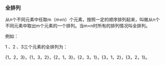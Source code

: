 ### 全排列
从n个不同元素中任取m（m≤n）个元素，按照一定的顺序排列起来，叫做从n个不同元素中取出m个元素的一个排列。当m=n时所有的排列情况叫全排列。 

例如：

1 、2 、3三个元素的全排列为：

{1，2，3}，{1，3，2}，{2，1，3}，{2，3，1}，{3，1，2}，{3，2，1}。